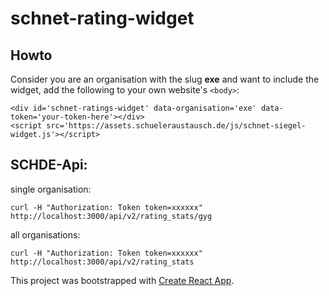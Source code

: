 # schnet-rating-widget

## Howto

Consider you are an organisation with the slug __exe__ and want to include the widget, add the following to your own website's `<body>`:

```
<div id='schnet-ratings-widget' data-organisation='exe' data-token='your-token-here'></div>
<script src='https://assets.schueleraustausch.de/js/schnet-siegel-widget.js'></script>
```

## SCHDE-Api: 

single organisation:

```
curl -H "Authorization: Token token=xxxxxx" http://localhost:3000/api/v2/rating_stats/gyg
```
all organisations:
```
curl -H "Authorization: Token token=xxxxxx" http://localhost:3000/api/v2/rating_stats
```
This project was bootstrapped with [Create React App](https://github.com/facebookincubator/create-react-app).
